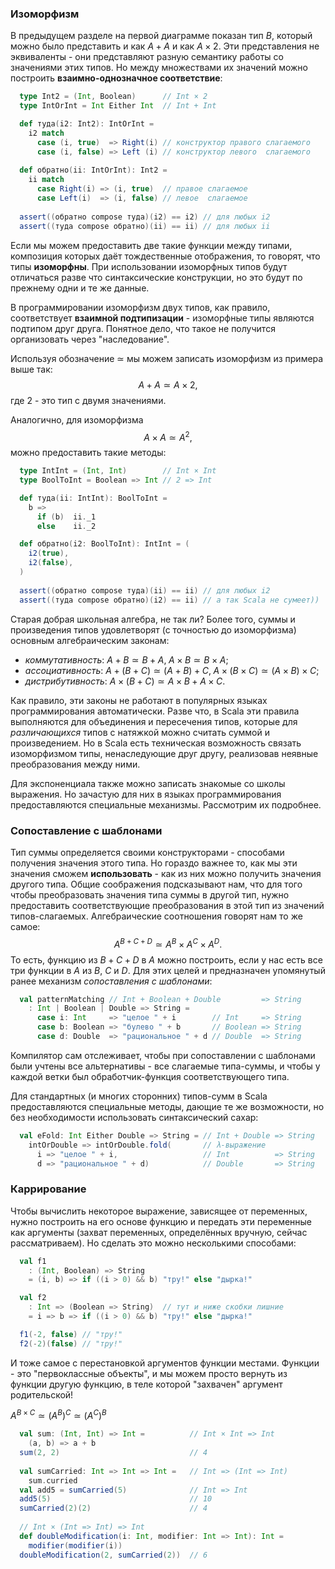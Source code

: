 ### Изоморфизм
В предыдущем разделе на первой диаграмме показан тип $B$, который можно было представить и как $A+A$ и как $A\times2$. Эти представления не эквиваленты - они представляют разную семантику работы со значениями этих типов. Но между множествами их значений можно построить **взаимно-однозначное соответствие**:
```scala
  type Int2 = (Int, Boolean)      // Int × 2
  type IntOrInt = Int Either Int  // Int + Int

  def туда(i2: Int2): IntOrInt =
    i2 match
      case (i, true)  => Right(i) // конструктор правого слагаемого
      case (i, false) => Left (i) // конструктор левого  слагаемого
      
  def обратно(ii: IntOrInt): Int2 =
    ii match
      case Right(i) => (i, true)  // правое слагаемое
      case Left(i)  => (i, false) // левое  слагаемое
  
  assert((обратно compose туда)(i2) == i2) // для любых i2
  assert((туда compose обратно)(ii) == ii) // для любых ii
```
Если мы можем предоставить две такие функции между типами, композиция которых даёт тождественные отображения, то говорят, что типы **изоморфны**. При использовании изоморфных типов будут отличаться разве что синтаксические конструкции, но это будут по прежнему одни и те же данные.

В программировании изоморфизм двух типов, как правило, соответствует **взаимной подтипизации** - изоморфные типы являются подтипом друг друга. Понятное дело, что такое не получится организовать через "наследование".

Используя обозначение $\simeq$ мы можем записать изоморфизм из примера выше так:
$$A+A\simeq A\times2,$$
где $2$ - это тип с двумя значениями. 

Аналогично, для изоморфизма $$A\times A\simeq A^2,$$
можно предоставить такие методы:
```scala
  type IntInt = (Int, Int)        // Int × Int
  type BoolToInt = Boolean => Int // 2 => Int

  def туда(ii: IntInt): BoolToInt =
    b =>
      if (b)  ii._1
      else    ii._2

  def обратно(i2: BoolToInt): IntInt = (
    i2(true),
    i2(false),
  )
  
  assert((обратно compose туда)(ii) == ii) // для любых i2
  assert((туда compose обратно)(i2) == ii) // а так Scala не сумеет))
```

Старая добрая школьная алгебра, не так ли? Более того, суммы и произведения типов удовлетворят (с точностью до изоморфизма) основным алгебраическим законам:
- *коммутативность*: $A+B\simeq B+A,\;A\times B\simeq B\times A$;
- *ассоциативность*: $A+(B+C)\simeq(A+B)+C,\;A\times(B\times C)\simeq(A\times B)\times C;$ 
- *дистрибутивность*: $A\times(B+C)\simeq A\times B+A\times C.$

Как правило, эти законы не работают в популярных языках программирования автоматически. Разве что, в Scala эти правила выполняются для объединения и пересечения типов, которые для *различающихся* типов с натяжкой можно считать суммой и произведением. Но в Scala есть техническая возможность связать изоморфизмом типы, ненаследующие друг другу, реализовав неявные преобразования между ними.

Для экспоненциала также можно записать знакомые со школы выражения. Но зачастую для них в языках программирования предоставляются специальные механизмы. Рассмотрим их подробнее.

### Cопоставление с шаблонами

Тип суммы определяется своими конструкторами - способами получения значения этого типа. Но гораздо важнее то, как мы эти значения сможем **использовать** - как из них можно получить значения другого типа. Общие соображения подсказывают нам, что для того чтобы преобразовать значения типа суммы в другой тип, нужно предоставить соответствующие преобразования в этой тип из значений типов-слагаемых. Алгебраические соотношения говорят нам то же самое:
$$A^{B+C+D}\simeq A^B\times A^C\times A^D.$$
То есть, функцию из $B+C+D$ в $A$ можно построить, если у нас есть все три функции в $A$ из $B$, $C$ и $D$. Для этих целей и предназначен упомянутый ранее механизм *сопоставления с шаблонами*:
```scala
  val patternMatching // Int + Boolean + Double         => String
    : Int | Boolean | Double => String =
      case i: Int     => "целое " + i        // Int     => String
      case b: Boolean => "булево " + b       // Boolean => String
      case d: Double  => "рациональное " + d // Double  => String
```
Компилятор сам отслеживает, чтобы при сопоставлении с шаблонами были учтены все альтернативы - все слагаемые типа-суммы, и чтобы у каждой ветки был обработчик-функция соответствующего типа.

Для стандартных (и многих сторонних) типов-сумм в Scala предоставляются специальные методы, дающие те же возможности, но без необходимости использовать синтаксический сахар:
```scala
  val eFold: Int Either Double => String = // Int + Double => String
    intOrDouble => intOrDouble.fold(       // λ-выражение
      i => "целое " + i,                   // Int          => String
      d => "рациональное " + d)            // Double       => String
```

### Каррирование

Чтобы вычислить некоторое выражение, зависящее от переменных, нужно построить на его основе функцию и передать эти переменные как аргументы (захват переменных, определённых вручную, сейчас рассматриваем). Но сделать это можно несколькими способами:
```scala
  val f1
    : (Int, Boolean) => String
    = (i, b) => if ((i > 0) && b) "тру!" else "дырка!"

  val f2
    : Int => (Boolean => String)  // тут и ниже скобки лишние
    = i => b => if ((i > 0) && b) "тру!" else "дырка!"  

  f1(-2, false) // "тру!"
  f2(-2)(false) // "тру!"
```
И тоже самое с перестановкой аргументов функции местами. Функции - это "первоклассные объекты", и мы можем просто вернуть из функции другую функцию, в теле которой "захвачен" аргумент родительской!

$A^{B\times C}\simeq \left(A^B\right)^C\simeq \left(A^C\right)^B$

```scala
  val sum: (Int, Int) => Int =          // Int × Int => Int
    (a, b) => a + b
  sum(2, 2)                             // 4
  
  val sumCarried: Int => Int => Int =   // Int => (Int => Int)
    sum.curried
  val add5 = sumCarried(5)              // Int => Int
  add5(5)                               // 10
  sumCarried(2)(2)                      // 4
  
  // Int × (Int => Int) => Int
  def doubleModification(i: Int, modifier: Int => Int): Int =
    modifier(modifier(i))
  doubleModification(2, sumCarried(2))  // 6
```
